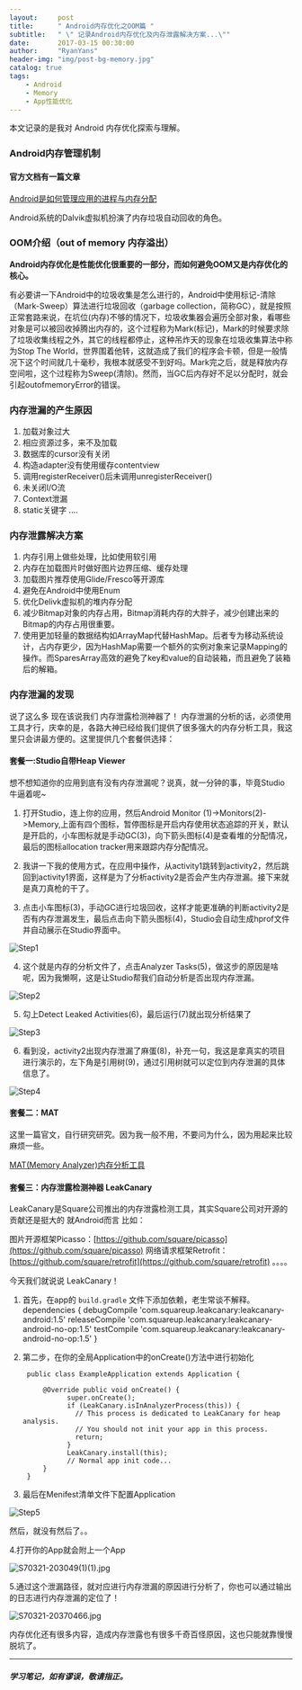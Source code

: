 ```yaml
---
layout:     post
title:      " Android内存优化之OOM篇 "
subtitle:   " \" 记录Android内存优化及内存泄露解决方案...\""
date:       2017-03-15 00:30:00
author:     "RyanYans"
header-img: "img/post-bg-memory.jpg"
catalog: true
tags:
    - Android
    - Memory 
    - App性能优化
---
```



本文记录的是我对 Android 内存优化探索与理解。


### Android内存管理机制  

#### 官方文档有一篇文章

[Android是如何管理应用的进程与内存分配](https://developer.android.com/topic/performance/memory.html)

Android系统的Dalvik虚拟机扮演了内存垃圾自动回收的角色。


### OOM介绍（out of memory 内存溢出）

**Android内存优化是性能优化很重要的一部分，而如何避免OOM又是内存优化的核心。**

有必要讲一下Android中的垃圾收集是怎么进行的，Android中使用标记-清除（Mark-Sweep）算法进行垃圾回收（garbage collection，简称GC），就是按照正常套路来说，在坑位(内存)不够的情况下，垃圾收集器会遍历全部对象，看哪些对象是可以被回收掉腾出内存的，这个过程称为Mark(标记)，Mark的时候要求除了垃圾收集线程之外，其它的线程都停止，这种吊炸天的现象在垃圾收集算法中称为Stop The World，世界围着他转，这就造成了我们的程序会卡顿，但是一般情况下这个时间就几十毫秒，我根本就感受不到好吗。Mark完之后，就是释放内存空间啦，这个过程称为Sweep(清除)。然而，当GC后内存好不足以分配时，就会引起outofmemoryError的错误。


### 内存泄漏的产生原因

1. 加载对象过大
2. 相应资源过多，来不及加载
3. 数据库的cursor没有关闭
4. 构造adapter没有使用缓存contentview
5. 调用registerReceiver()后未调用unregisterReceiver()
6. 未关闭I/O流
7. Context泄漏
8. static关键字
....

### 内存泄露解决方案

1. 内存引用上做些处理，比如使用软引用
2. 内存在加载图片时做好图片边界压缩、缓存处理
3. 加载图片推荐使用Glide/Fresco等开源库
4. 避免在Android中使用Enum
5. 优化Delivk虚拟机的堆内存分配
6. 减少Bitmap对象的内存占用，Bitmap消耗内存的大胖子，减少创建出来的Bitmap的内存占用很重要。
7. 使用更加轻量的数据结构如ArrayMap代替HashMap。后者专为移动系统设计，占内存更少，因为HashMap需要一个额外的实例对象来记录Mapping的操作。而SparesArray高效的避免了key和value的自动装箱，而且避免了装箱后的解箱。

### 内存泄漏的发现

说了这么多 现在该说我们 内存泄露检测神器了！
内存泄漏的分析的话，必须使用工具才行，庆幸的是，各路大神已经给我们提供了很多强大的内存分析工具，我这里只会讲最方便的。这里提供几个套餐供选择：

#### 套餐一:Studio自带Heap Viewer

想不想知道你的应用到底有没有内存泄漏呢？说真，就一分钟的事，毕竟Studio牛逼着呢~

1. 打开Studio，连上你的应用，然后Android Monitor (1)->Monitors(2)->Memory,上面有四个图标，暂停图标是开启内存使用状态追踪的开关，默认是开启的，小车图标就是手动GC(3)，向下箭头图标(4)是查看堆的分配情况，最后的图标allocation tracker用来跟踪内存分配情况。

2. 我讲一下我的使用方式，在应用中操作，从activity1跳转到activity2，然后跳回到activity1界面，这样是为了分析activity2是否会产生内存泄漏。接下来就是真刀真枪的干了。

3. 点击小车图标(3)，手动GC进行垃圾回收，这样才能更准确的判断activity2是否有内存泄漏发生，最后点击向下箭头图标(4)，Studio会自动生成hprof文件并自动展示在Studio界面中。

![Step1](http://upload-images.jianshu.io/upload_images/4821599-e99c508a213db8ec.png?imageMogr2/auto-orient/strip%7CimageView2/2/w/1240)

4. 这个就是内存的分析文件了，点击Analyzer Tasks(5)，做这步的原因是啥呢，因为我懒啊，这是让Studio帮我们自动分析是否出现内存泄漏。

![Step2](http://upload-images.jianshu.io/upload_images/4821599-6856be7694968711.png?imageMogr2/auto-orient/strip%7CimageView2/2/w/1240)

5. 勾上Detect Leaked Activities(6)，最后运行(7)就出现分析结果了

![Step3](http://upload-images.jianshu.io/upload_images/4821599-9e63bcf492ddb66f.jpg?imageMogr2/auto-orient/strip%7CimageView2/2/w/1240)

6. 看到没，activity2出现内存泄漏了麻蛋(8)，补充一句，我这是拿真实的项目进行演示的，左下角是引用树(9)，通过引用树就可以定位到内存泄漏的具体信息了。

![Step4](http://upload-images.jianshu.io/upload_images/4821599-22295d6de7d79316.jpg?imageMogr2/auto-orient/strip%7CimageView2/2/w/1240)

#### 套餐二：MAT

这里一篇官文，自行研究研究。因为我一般不用，不要问为什么，因为用起来比较麻烦一些。

[MAT(Memory Analyzer)内存分析工具](http://www.eclipse.org/mat/)

#### 套餐三：内存泄露检测神器 LeakCanary

LeakCanary是Square公司推出的内存泄露检测工具，其实Square公司对开源的贡献还是挺大的 就Android而言 比如：

图片开源框架Picasso：[https://github.com/square/picasso](https://github.com/square/picasso)
网络请求框架Retrofit：[https://github.com/square/retrofit](https://github.com/square/retrofit)
。。。。

今天我们就说说 LeakCanary！

1. 首先，在app的 `build.gradle` 文件下添加依赖，老生常谈不解释。
		dependencies {
		      debugCompile 'com.squareup.leakcanary:leakcanary-android:1.5'
		      releaseCompile 'com.squareup.leakcanary:leakcanary-android-no-op:1.5'
		      testCompile 'com.squareup.leakcanary:leakcanary-android-no-op:1.5'
		}

2. 第二步，在你的全局Application中的onCreate()方法中进行初始化

		public class ExampleApplication extends Application {
		
			@Override public void onCreate() {
				  super.onCreate();
				  if (LeakCanary.isInAnalyzerProcess(this)) {
				    // This process is dedicated to LeakCanary for heap analysis.
				    // You should not init your app in this process.
				    return;
				  }
				  LeakCanary.install(this);
				  // Normal app init code...
			}
		}
3. 最后在Menifest清单文件下配置Application

![Step5](http://upload-images.jianshu.io/upload_images/1966129-a4292b5d335e0f40.png?imageMogr2/auto-orient/strip%7CimageView2/2/w/1240)

然后，就没有然后了。。

4.打开你的App就会附上一个App

![S70321-203049(1)(1).jpg](https://ooo.0o0.ooo/2017/03/21/58d11e321a2c3.jpg)

5.通过这个泄漏路径，就对应进行内存泄漏的原因进行分析了，你也可以通过输出的日志进行内存泄漏的定位了！

![S70321-20370466.jpg](https://ooo.0o0.ooo/2017/03/21/58d11e88c36c8.jpg)


内存优化还有很多内容，造成内存泄露也有很多千奇百怪原因，这也只能就靠慢慢脱坑了。

----------  

##### 学习笔记，如有谬误，敬请指正。